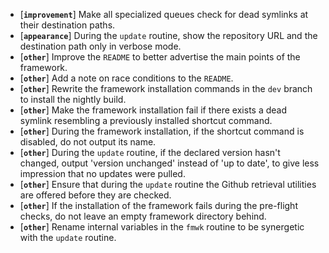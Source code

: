 * [**`improvement`**] Make all specialized queues check for dead symlinks at their destination paths.
* [**`appearance`**] During the `update` routine, show the repository URL and the destination path only in verbose mode.
* [**`other`**] Improve the `README` to better advertise the main points of the framework.
* [**`other`**] Add a note on race conditions to the `README`.
* [**`other`**] Rewrite the framework installation commands in the `dev` branch to install the nightly build.
* [**`other`**] Make the framework installation fail if there exists a dead symlink resembling a previously installed shortcut command.
* [**`other`**] During the framework installation, if the shortcut command is disabled, do not output its name.
* [**`other`**] During the `update` routine, if the declared version hasn't changed, output 'version unchanged' instead of 'up to date', to give less impression that no updates were pulled.
* [**`other`**] Ensure that during the `update` routine the Github retrieval utilities are offered before they are checked.
* [**`other`**] If the installation of the framework fails during the pre-flight checks, do not leave an empty framework directory behind.
* [**`other`**] Rename internal variables in the `fmwk` routine to be synergetic with the `update` routine.